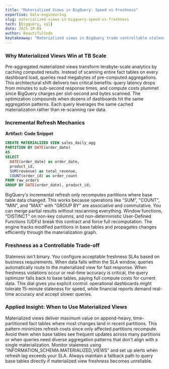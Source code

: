 ```yaml
---
title: "Materialized Views in BigQuery: Speed vs Freshness"
expertise: data-engineering
slug: materialized-views-in-bigquery-speed-vs-freshness
tech: [bigquery, sql]
date: 2025-10-09
author: BeautifulCode
keytakeaway: "Materialized views in BigQuery trade controllable staleness for dramatic cost and latency improvements on large-scale aggregations, with incremental refresh efficiency determined by query pattern compatibility and base table change characteristics."
---
```


### Why Materialized Views Win at TB Scale

Pre-aggregated materialized views transform terabyte-scale analytics by caching computed results. Instead of scanning entire fact tables on every dashboard load, queries read megabytes of pre-computed aggregations. This architectural shift delivers two critical benefits: query latency drops from minutes to sub-second response times, and compute costs plummet since BigQuery charges per slot-second and bytes scanned. The optimization compounds when dozens of dashboards hit the same aggregation patterns. Each query leverages the same cached materialization rather than re-scanning raw data.

### Incremental Refresh Mechanics

**Artifact: Code Snippet**

```sql
CREATE MATERIALIZED VIEW sales_daily_agg
PARTITION BY DATE(order_date)
AS
SELECT
  DATE(order_date) as order_date,
  product_id,
  SUM(revenue) as total_revenue,
  COUNT(order_id) as order_count
FROM raw_orders
GROUP BY DATE(order_date), product_id;
```

BigQuery's incremental refresh only recomputes partitions where base table data changed. This works because operations like "SUM", "COUNT", "MIN", and "MAX" with "GROUP BY" are associative and commutative. You can merge partial results without rescanning everything. Window functions, "DISTINCT" on non-key columns, and non-deterministic User-Defined Functions (UDFs) break this contract and force full recomputation. The engine tracks modified partitions in base tables and propagates changes efficiently through the materialization graph.

### Freshness as a Controllable Trade-off

Staleness isn't binary. You configure acceptable freshness SLAs based on business requirements. When data falls within the SLA window, queries automatically route to the materialized view for fast response. When freshness violations occur or real-time accuracy is critical, the query optimizer falls back to base tables, paying full compute costs for current data. This dial gives you explicit control: operational dashboards might tolerate 15-minute staleness for speed, while financial reports demand real-time accuracy and accept slower queries.

### Applied Insight: When to Use Materialized Views

Materialized views deliver maximum value on append-heavy, time-partitioned fact tables where most changes land in recent partitions. This pattern minimizes refresh costs since only affected partitions recompute. Avoid them when base tables see frequent updates across many partitions or when queries need diverse aggregation patterns that don't align with a single materialization. Monitor staleness using "INFORMATION_SCHEMA.MATERIALIZED_VIEWS" and set up alerts when refresh lag exceeds your SLA. Always maintain a fallback path to query base tables directly if materialized view freshness becomes unreliable.
